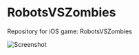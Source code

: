 # RobotsVSZombies
Repository for iOS game: RobotsVSZombies

![Screenshot](http://zhangtong.weebly.com/uploads/1/0/5/7/105780875/firstscreen_orig.png)

